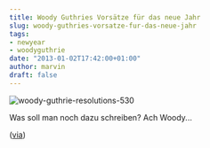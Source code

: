 ```yaml
---
title: Woody Guthries Vorsätze für das neue Jahr
slug: woody-guthries-vorsatze-fur-das-neue-jahr
tags:
- newyear
- woodyguthrie
date: "2013-01-02T17:42:00+01:00"
author: marvin
draft: false
---
```

![woody-guthrie-resolutions-530](/images/woody-guthrie-resolutions-530.jpg)

Was soll man noch dazu schreiben? Ach Woody...

([via](http://www.mnn.com/lifestyle/responsible-living/blogs/woody-guthries-wonderful-list-of-new-years-resolutions-for-1942))